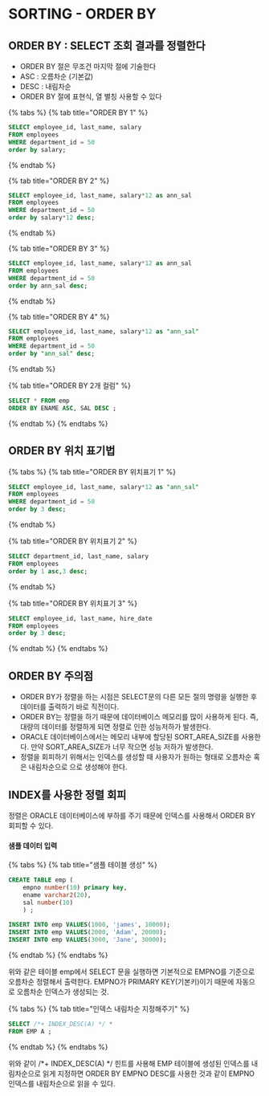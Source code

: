 # SORTING - ORDER BY

## ORDER BY : SELECT 조회 결과를 정렬한다 

* ORDER BY 절은 무조건 마지막 절에 기술한다 
* ASC : 오름차순 \(기본값\) 
* DESC : 내림차순 
* ORDER BY 절에 표현식, 열 별칭 사용할 수 있다 

{% tabs %}
{% tab title="ORDER BY 1" %}
```sql
SELECT employee_id, last_name, salary
FROM employees
WHERE department_id = 50
order by salary;
```
{% endtab %}

{% tab title="ORDER BY 2" %}
```sql
SELECT employee_id, last_name, salary*12 as ann_sal
FROM employees
WHERE department_id = 50
order by salary*12 desc;
```
{% endtab %}

{% tab title="ORDER BY 3" %}
```sql
SELECT employee_id, last_name, salary*12 as ann_sal
FROM employees
WHERE department_id = 50
order by ann_sal desc;
```
{% endtab %}

{% tab title="ORDER BY 4" %}
```sql
SELECT employee_id, last_name, salary*12 as "ann_sal"
FROM employees
WHERE department_id = 50
order by "ann_sal" desc;
```
{% endtab %}

{% tab title="ORDER BY 2개 컬럼" %}
```sql
SELECT * FROM emp 
ORDER BY ENAME ASC, SAL DESC ;
```
{% endtab %}
{% endtabs %}

## ORDER BY 위치 표기법 

{% tabs %}
{% tab title="ORDER BY 위치표기 1" %}
```sql
SELECT employee_id, last_name, salary*12 as "ann_sal"
FROM employees
WHERE department_id = 50
order by 3 desc;
```
{% endtab %}

{% tab title="ORDER BY 위치표기 2" %}
```sql
SELECT department_id, last_name, salary
FROM employees
order by 1 asc,3 desc;

```
{% endtab %}

{% tab title="ORDER BY 위치표기 3" %}
```sql
SELECT employee_id, last_name, hire_date
FROM employees
order by 3 desc;
```
{% endtab %}
{% endtabs %}

## ORDER BY 주의점 

* ORDER BY가 정렬을 하는 시점은 SELECT문의 다른 모든 절의 명령을 실행한 후 데이터를 출력하기 바로 직전이다.
* ORDER BY는 정렬을 하기 때문에 데이터베이스 메모리를 많이 사용하게 된다. 즉, 대량의 데이터를 정렬하게 되면 정렬로 인한 성능저하가 발생한다. 
* ORACLE 데이터베이스에서는 메모리 내부에 할당된 SORT\_AREA\_SIZE를 사용한다. 만약 SORT\_AREA\_SIZE가 너무 작으면 성능 저하가 발생한다. 
* 정렬을 회피하기 위해서는 인덱스를 생성할 때 사용자가 원하는 형태로 오름차순 혹은 내림차순으로 으로 생성해야 한다. 

## INDEX를 사용한 정렬 회피 

정렬은 ORACLE 데이터베이스에 부하를 주기 때문에 인덱스를 사용해서 ORDER BY 회피할 수 있다. 

#### 샘플 데이터 입력 

{% tabs %}
{% tab title="샘플 테이블 생성" %}
```sql
CREATE TABLE emp (
    empno number(10) primary key, 
    ename varchar2(20), 
    sal number(10)
    ) ; 
    
INSERT INTO emp VALUES(1000, 'james', 10000); 
INSERT INTO emp VALUES(2000, 'Adam', 20000); 
INSERT INTO emp VALUES(3000, 'Jane', 30000); 
```
{% endtab %}
{% endtabs %}

위와 같은 테이블 emp에서 SELECT 문을 실행하면 기본적으로 EMPNO를 기준으로 오름차순 정렬해서 출력한다. EMPNO가 PRIMARY KEY\(기본키\)이기 때문에 자동으로 오름차순 인덱스가 생성되는 것.

{% tabs %}
{% tab title="인덱스 내림차순 지정해주기" %}
```sql
SELECT /*+ INDEX_DESC(A) */ *
FROM EMP A ;  
```
{% endtab %}
{% endtabs %}

위와 같이 /\*+ INDEX\_DESC\(A\) \*/ 힌트를 사용해 EMP 테이블에 생성된 인덱스를 내림차순으로 읽게 지정하면 ORDER BY EMPNO DESC를 사용한 것과 같이 EMPNO 인덱스를 내림차순으로  읽을 수 있다. 

